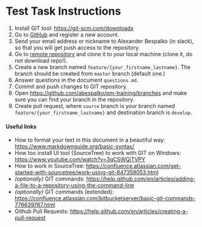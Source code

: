# Test Task Instructions

1. Install GIT tool: https://git-scm.com/downloads 
2. Go to [GitHub](https://github.com) and register a new account.
3. Send your email address or nickname to Alexander Bespalko (in slack), so that you will get push access to the repository.
4. Go to [remote repository](https://github.com/abespalko/pm-training) and clone it to your local machine (clone it, do not download repo!).
5. Create a new branch named `feature/{your_firstname_lastname}`. The branch should be created from `master` branch (default one.)
6. Answer questions in the document `questions.md`.
7. Commit and push changes to GIT repository.
8. Open https://github.com/abespalko/pm-training/branches and make sure you can find your branch in the repository.
9. Create pull request, where `source` branch is your branch named `feature/{your_firstname_lastname}` and destination branch is `develop`.

#### Useful links

- How to format your text in this document in a beautiful way: https://www.markdownguide.org/basic-syntax/ 
- How too install UI tool (SourceTree) to work with GIT on Windows: https://www.youtube.com/watch?v=3qCSWQiTVPY
- How to work in SourceTree: https://confluence.atlassian.com/get-started-with-sourcetree/work-using-git-847359053.html
- <em>(optionally)</em> GIT commands: https://help.github.com/en/articles/adding-a-file-to-a-repository-using-the-command-line
- <em>(optionally)</em> GIT commands (extended): https://confluence.atlassian.com/bitbucketserver/basic-git-commands-776639767.html
- Github Pull Requests: https://help.github.com/en/articles/creating-a-pull-request
